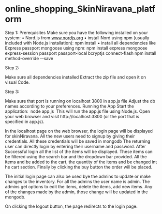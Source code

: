 # online_shopping_SkinNiravana_platform

Step 1:
Prerequisites
Make sure you have the following installed on your system:
	•	Nord.js from www.nordjs.org
	•	install Nord using npm (usually included with Node.js installation):
       		npm install 
	•	install all dependencies like Express passport mongoose using npm: npm install express mongoose express-session passport passport-local bcryptjs connect-flash
										   npm install method-override --save


Step 2:

Make sure all dependencies installed
Extract the zip file and open it on visual Code. 

Step 3: 

Make sure that port is running on localhost 3800 in app.js file 
Adjust the db names according to your preferences.
Running the App
Start the application:
 node app.js  This will run the app.js file using Node.js.
Open your web browser and visit http://localhost:3800 (or the port that is specified in app.js).
		
In the localhost page on the web browser, the login page will be displayed for skinNiravana. 
All the new users need to signup by giving their credentials. All these credentials will be saved in mongodb
The returning user can directly login by entering their username and password.
After Successful login all the list of the items will be displayed. These items can be filtered using the search bar and the dropdown bar provided.
All the items and be added to the cart, the  quantity of the items and be changed int he cart section.
Finally by clicking the buy button the order will be placed.



The initial login page can also be used bye the admins to update or make changes to the inventory. For all the admins the user name is admin. 
The admins get options to edit the items, delete the items, add new items. Any of the changes made by the admin, those change will be updated in the mongodb.


On clicking the logout button, the page redirects to the login page.
